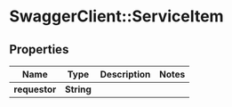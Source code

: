 # SwaggerClient::ServiceItem

## Properties
Name | Type | Description | Notes
------------ | ------------- | ------------- | -------------
**requestor** | **String** |  | 


